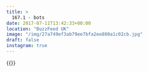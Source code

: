```yaml
---
title: >
  167.1 - bots
date: 2017-07-11T13:42:33+00:00
location: "BuzzFeed UK"
image: "/img/27a749ef3ab79ee7bfa2ee800a1c02cb.jpg"
draft: false
instagram: true
---
```


{{<photo src="/img/27a749ef3ab79ee7bfa2ee800a1c02cb.jpg">}}
